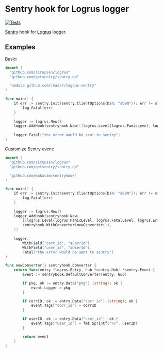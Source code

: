 # Sentry hook for Logrus logger

[![Tests](https://github.com/chadsr/logrus-sentry/actions/workflows/tests.yml/badge.svg)](https://github.com/chadsr/logrus-sentry/actions/workflows/tests.yml)

[Sentry](https://github.com/getsentry/sentry-go) hook for [Logrus](https://github.com/sirupsen/logrus) logger.

## Examples

Basic:
```go
import (
  "github.com/sirupsen/logrus"
  "github.com/getsentry/sentry-go"

  "module github.com/chadsr/logrus-sentry"
)

func main() {
    if err := sentry.Init(sentry.ClientOptions{Dsn: "aDSN"}); err != nil {
        log.Fatal(err)
    }
    
    logger := logrus.New()
    logger.AddHook(sentryhook.New([]logrus.Level{logrus.PanicLevel, logrus.FatalLevel, logrus.ErrorLevel}))
    
    logger.Fatal("the error would be sent to sentry")
}
```

Customize Sentry event:

```go
import (
  "github.com/sirupsen/logrus"
  "github.com/getsentry/sentry-go"

  "github.com/makasim/sentryhook"
)

func main() {
    if err := sentry.Init(sentry.ClientOptions{Dsn: "aDSN"}); err != nil {
        log.Fatal(err)
    }
    
    logger := logrus.New()
    logger.AddHook(sentryhook.New(
        []logrus.Level{logrus.PanicLevel, logrus.FatalLevel, logrus.ErrorLevel},
        sentryhook.WithConverter(newConverter()),
    ))
    
    logger.
        WithField("corr_id", "aCorrId").
        WithField("user_id", "aUserId").
        Fatal("the error would be sent to sentry")
}

func newConverter() sentryhook.Converter {
	return func(entry *logrus.Entry, hub *sentry.Hub) *sentry.Event {
		event := sentryhook.DefaultConverter(entry, hub)

		if pkg, ok := entry.Data["pkg"].(string); ok {
			event.Logger = pkg
		}

		if corrID, ok := entry.Data["corr_id"].(string); ok {
			event.Tags["corr_id"] = corrID
		}

		if userID, ok := entry.Data["user_id"]; ok {
			event.Tags["user_id"] = fmt.Sprintf("%v", userID)
		}

		return event
	}
}
```